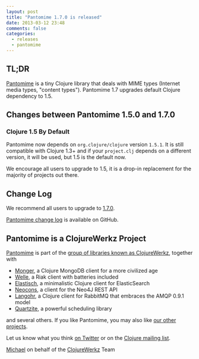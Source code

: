 ```yaml
---
layout: post
title: "Pantomime 1.7.0 is released"
date: 2013-03-12 23:48
comments: false
categories:
  - releases
  - pantomime
---
```


## TL;DR

[Pantomime](http://github.com/michaelklishin/pantomime) is a tiny Clojure library that deals with MIME types (Internet media types, "content types").
Pantomime 1.7 upgrades default Clojure dependency to 1.5.


## Changes between Pantomime 1.5.0 and 1.7.0

### Clojure 1.5 By Default

Pantomime now depends on `org.clojure/clojure` version `1.5.1`. It is still compatible with Clojure 1.3+ and if your `project.clj` depends
on a different version, it will be used, but 1.5 is the default now.

We encourage all users to upgrade to 1.5, it is a drop-in replacement for the majority of projects out there.


## Change Log

We recommend all users to upgrade to [1.7.0](https://clojars.org/com.novemberain/pantomime/versions/1.7.0).

[Pantomime change log](https://github.com/michaelklishin/pantomime/blob/master/ChangeLog.md) is available on GitHub.



## Pantomime is a ClojureWerkz Project

[Pantomime](http://github.com/michaelklishin/pantomime) is part of the [group of libraries known as ClojureWerkz](http://clojurewerkz.org), together with

 * [Monger](http://clojuremongodb.info), a Clojure MongoDB client for a more civilized age
 * [Welle](http://clojureriak.info), a Riak client with batteries included
 * [Elastisch](http://clojureelasticsearch.info), a minimalistic Clojure client for ElasticSearch
 * [Neocons](http://clojureneo4j.info), a client for the Neo4J REST API
 * [Langohr](http://clojurerabbitmq.info), a Clojure client for RabbitMQ that embraces the AMQP 0.9.1 model
 * [Quartzite](http://clojurequartz.info), a powerful scheduling library

and several others. If you like Pantomime, you may also like [our other projects](http://clojurewerkz.org).

Let us know what you think [on Twitter](http://twitter.com/clojurewerkz) or on the [Clojure mailing list](https://groups.google.com/group/clojure).


[Michael](http://twitter.com/michaelklishin) on behalf of the [ClojureWerkz](http://clojurewerkz.org) Team
